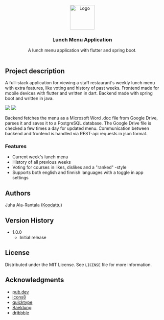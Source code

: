 <div align="center">
    <img src="https://i.imgur.com/YzqFU2A.png" alt="Logo" width="80" height="80">

  <h3 align="center">Lunch Menu Application</h3>

  <p align="center">
   A lunch menu application with flutter and spring boot. 
    <br />
    <br />
  </p>
</div>

## Project description

A full-stack application for viewing a staff restaurant's weekly lunch menu with extra features, like voting and history of past weeks. 
Frontend made for mobile devices with flutter and written in dart. Backend made with spring boot and written in java. 

![](https://i.imgur.com/90eGpV0.png)
![](https://i.imgur.com/ft5LKnI.png)

Backend fetches the menu as a Microsoft Word .doc file from Google Drive, parses it and saves it to a PostgreSQL database. The Google Drive file is checked a few times a day for updated menu. Communication between backend and frontend is handled via REST-api requests in json format.

### Features
* Current week's lunch menu
* History of all previous weeks
* Voting for courses in likes, dislikes and a "ranked" -style 
* Supports both english and finnish languages with a toggle in app settings

## Authors

Juha Ala-Rantala ([Koodattu](https://github.com/Koodattu/))

## Version History

* 1.0.0
    * Initial release

## License

Distributed under the MIT License. See `LICENSE` file for more information.

## Acknowledgments

* [pub.dev](https://pub.dev/)
* [icons8](https://icons8.com/)
* [quicktype](https://app.quicktype.io/)
* [Baeldung](https://www.baeldung.com/)
* [dribbble](https://dribbble.com/)
